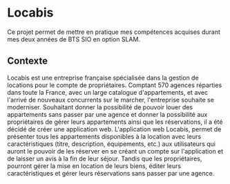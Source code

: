 # Locabis

Ce projet permet de mettre en pratique mes compétences acquises durant mes deux années de BTS SIO en option SLAM.

## Contexte

Locabis est une entreprise française spécialisée dans la gestion de locations pour le compte de propriétaires. Comptant 570 agences réparties dans toute la France, avec un large catalogue d'appartements, et avec l'arrivé de nouveaux concurrents sur le marcher, l'entreprise souhaite se moderniser. Souhaitant donner la possibilité de pouvoir louer des appartements sans passer par une agence et donner la possibilité aux propriétaires de gérer leurs appartements ainsi que les réservations, il a été décidé de créer une application web. L'application web Locabis, permet de présenter tous les appartements disponibles à la location avec leurs caractéristiques (titre, description, équipements, etc.) aux utilisateurs qui auront le pouvoir de les réserver en se créant un compte sur l'application et de laisser un avis à la fin de leur séjour. Tandis que les propriétaires, pourront gérer la mise en location de leurs biens, éditer leurs caractéristiques et gérer leurs réservations sans passer par une agence.


